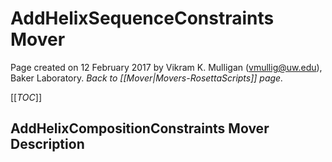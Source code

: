 # AddHelixSequenceConstraints Mover
Page created on 12 February 2017 by Vikram K. Mulligan (vmullig@uw.edu), Baker Laboratory.
*Back to [[Mover|Movers-RosettaScripts]] page.*

[[_TOC_]]

## AddHelixCompositionConstraints Mover Description


